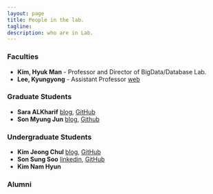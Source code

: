 ```yaml
---
layout: page
title: People in the lab.
tagline:  
description: who are in Lab.
---
```

### Faculties

* **Kim, Hyuk Man** - Professor and Director of BigData/Database Lab.
* **Lee, Kyungyong** - Assistant Professor [web](https://leeky.me)

### Graduate Students
* **Sara ALKharif** [blog](https://saraml.com/), [GitHub](https://github.com/sarah-Abdulaziz)
* **Son Myung Jun** [blog](http://mjson.tistory.com/), [Github](https://github.com/mjaysonnn)

### Undergraduate Students
* **Kim Jeong Chul** [blog](http://jeongchul.tistory.com/), [GitHub](https://github.com/KimJungChul)
* **Son Sung Soo** [linkedin](https://www.linkedin.com/in/sungsoo-son-ba8ba9122/), [GitHub](https://github.com/sungsu7437)
* **Kim Nam Hyun**

### Alumni
